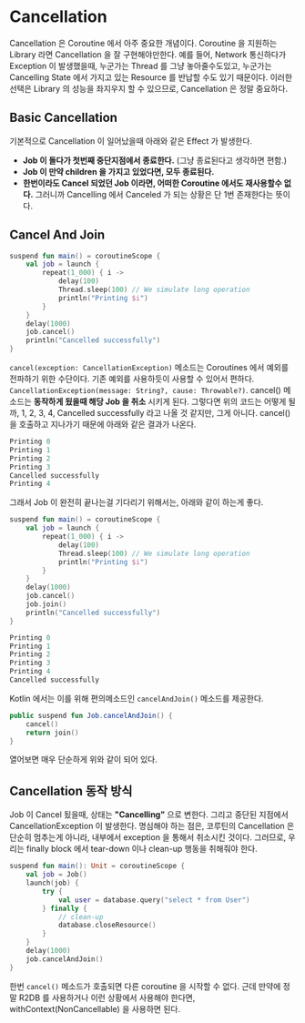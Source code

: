 # Cancellation

Cancellation 은 Coroutine 에서 아주 중요한 개념이다. Coroutine 을 지원하는 Library 라면 Cancellation 을 잘 구현해야만한다. 예를 들어, Network 통신하다가 Exception 이 발생했을때, 누군가는 Thread 를 그냥 놓아줄수도있고, 누군가는 Cancelling State 에서 가지고 있는 Resource 를 반납할 수도 있기 때문이다. 이러한 선택은 Library 의 성능을 좌지우지 할 수 있으므로, Cancellation 은 정말 중요하다.

## Basic Cancellation

기본적으로 Cancellation 이 일어났을때 아래와 같은 Effect 가 발생한다.

- **Job 이 돌다가 첫번째 중단지점에서 종료한다.** (그냥 종료된다고 생각하면 편함.)
- **Job 이 만약 children 을 가지고 있었다면, 모두 종료된다.**
- **한번이라도 Cancel 되었던 Job 이라면, 어떠한 Coroutine 에서도 재사용할수 없다.** 그러니까 Cancelling 에서 Canceled 가 되는 상황은 단 1번 존재한다는 뜻이다.

## Cancel And Join

```kotlin
suspend fun main() = coroutineScope {
    val job = launch {
        repeat(1_000) { i ->
            delay(100)
            Thread.sleep(100) // We simulate long operation
            println("Printing $i")
        }
    }
    delay(1000)
    job.cancel()
    println("Cancelled successfully")
}
```

`cancel(exception: CancellationException)` 메소드는 Coroutines 에서 예외를 전파하기 위한 수단이다. 기존 예외를 사용하듯이 사용할 수 있어서 편하다. `CancellationException(message: String?, cause: Throwable?)`. cancel() 메소드는 **동작하게 됬을때 해당 Job 을 취소** 시키게 된다. 그렇다면 위의 코드는 어떻게 될까, 1, 2, 3, 4, Cancelled successfully 라고 나올 것 같지만, 그게 아니다. cancel() 을 호출하고 지나가기 때문에 아래와 같은 결과가 나온다.

```kotlin
Printing 0
Printing 1
Printing 2
Printing 3
Cancelled successfully
Printing 4
```

그래서 Job 이 완전히 끝나는걸 기다리기 위해서는, 아래와 같이 하는게 좋다.

```kotlin
suspend fun main() = coroutineScope {
    val job = launch {
        repeat(1_000) { i ->
            delay(100)
            Thread.sleep(100) // We simulate long operation
            println("Printing $i")
        }
    }
    delay(1000)
    job.cancel()
    job.join()
    println("Cancelled successfully")
}

Printing 0
Printing 1
Printing 2
Printing 3
Printing 4
Cancelled successfully
```

Kotlin 에서는 이를 위해 편의메소드인 `cancelAndJoin()` 메소드를 제공한다.

```kotlin
public suspend fun Job.cancelAndJoin() {
    cancel()
    return join()
}
```

열어보면 매우 단순하게 위와 같이 되어 있다.

## Cancellation 동작 방식

Job 이 Cancel 됬을때, 상태는 **"Cancelling"** 으로 변한다. 그리고 중단된 지점에서 CancellationException 이 발생한다. 명심해야 하는 점은, 코루틴의 Cancellation 은 단순히 멈추는게 아니라, 내부에서 exception 을 통해서 취소시킨 것이다. 그러므로, 우리는 finally block 에서 tear-down 이나 clean-up 행동을 취해줘야 한다.

```kotlin
suspend fun main(): Unit = coroutineScope { 
    val job = Job()
    launch(job) {
        try { 
            val user = database.query("select * from User")
        } finally {
            // clean-up
            database.closeResource()
        } 
    }
    delay(1000)
    job.cancelAndJoin()
}
```

한번 `cancel()` 메소드가 호출되면 다른 coroutine 을 시작할 수 없다. 근데 만약에 정말 R2DB 를 사용하거나 이런 상황에서 사용해야 한다면, withContext(NonCancellable) 을 사용하면 된다.